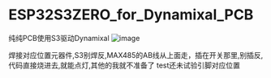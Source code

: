 # ESP32S3ZERO_for_Dynamixal_PCB
纯纯PCB使用S3驱动Dynamixal
![image](https://github.com/user-attachments/assets/b70700fb-577b-4e80-bc0b-0cf01a6472bd)


焊接对应位置元器件,S3别焊反,MAX485的AB线从上面走，插在开关那里,别插反,代码直接烧进去,就能点灯,其他的我就不准备了
test还未试验引脚对应位置
